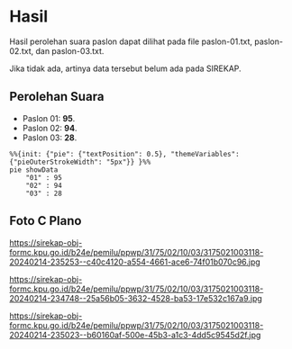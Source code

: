 # Hasil

Hasil perolehan suara paslon dapat dilihat pada file paslon-01.txt, paslon-02.txt, dan paslon-03.txt.

Jika tidak ada, artinya data tersebut belum ada pada SIREKAP.

## Perolehan Suara

 * Paslon 01: **95**.
 * Paslon 02: **94**.
 * Paslon 03: **28**.

```mermaid
%%{init: {"pie": {"textPosition": 0.5}, "themeVariables": {"pieOuterStrokeWidth": "5px"}} }%%
pie showData
    "01" : 95
    "02" : 94
    "03" : 28
```
## Foto C Plano

https://sirekap-obj-formc.kpu.go.id/b24e/pemilu/ppwp/31/75/02/10/03/3175021003118-20240214-235253--c40c4120-a554-4661-ace6-74f01b070c96.jpg

https://sirekap-obj-formc.kpu.go.id/b24e/pemilu/ppwp/31/75/02/10/03/3175021003118-20240214-234748--25a56b05-3632-4528-ba53-17e532c167a9.jpg

https://sirekap-obj-formc.kpu.go.id/b24e/pemilu/ppwp/31/75/02/10/03/3175021003118-20240214-235023--b60160af-500e-45b3-a1c3-4dd5c9545d2f.jpg
